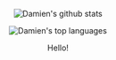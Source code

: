 <section align="center">

![Damien's github stats](https://github-readme-stats.vercel.app/api?username=dcrhodes&theme=dark)

![Damien's top languages](https://github-readme-stats.vercel.app/api/top-langs/?username=Naereen&theme=dark)

</section>

<p align="center">
  Hello!
</p>

